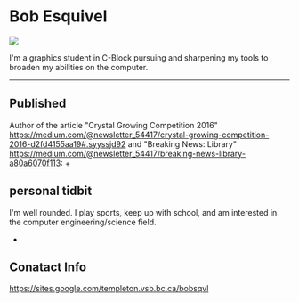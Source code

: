 # Bob Esquivel

![](./_assets/janze-profile.jpg)

I'm a graphics student in C-Block pursuing and sharpening my tools to broaden my abilities on the computer.

___

## Published
Author of the article "Crystal Growing Competition 2016" <https://medium.com/@newsletter_54417/crystal-growing-competition-2016-d2fd4155aa19#.syyssjd92> and "Breaking News: Library" <https://medium.com/@newsletter_54417/breaking-news-library-a80a6070f113>:
+

## personal tidbit 
I'm well rounded. 
I play sports, keep up with school, and am interested in the computer engineering/science field.

+

## Conatact Info
https://sites.google.com/templeton.vsb.bc.ca/bobsqvl
